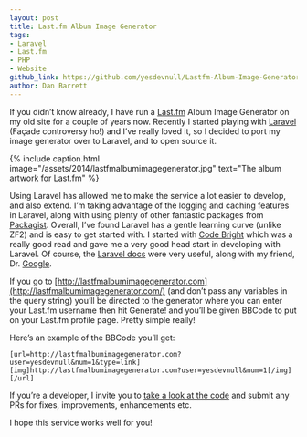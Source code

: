 ```yaml
---
layout: post
title: Last.fm Album Image Generator
tags:
- Laravel
- Last.fm
- PHP
- Website
github_link: https://github.com/yesdevnull/Lastfm-Album-Image-Generator
author: Dan Barrett
---
```

If you didn’t know already, I have run a [Last.fm](http://www.last.fm/) Album Image Generator on my old site for a couple of years now. Recently I started playing with [Laravel](http://laravel.com/) (Façade controversy ho!) and I’ve really loved it, so I decided to port my image generator over to Laravel, and to open source it.

{% include caption.html image="/assets/2014/lastfmalbumimagegenerator.jpg" text="The album artwork for Last.fm" %}

Using Laravel has allowed me to make the service a lot easier to develop, and also extend. I’m taking advantage of the logging and caching features in Laravel, along with using plenty of other fantastic packages from [Packagist](https://packagist.org/). Overall, I’ve found Laravel has a gentle learning curve (unlike ZF2) and is easy to get started with. I started with [Code Bright](https://leanpub.com/codebright) which was a really good read and gave me a very good head start in developing with Laravel. Of course, the [Laravel docs](http://laravel.com/docs) were very useful, along with my friend, Dr. [Google](http://google.com/).

If you go to [http://lastfmalbumimagegenerator.com](http://lastfmalbumimagegenerator.com/) (and don’t pass any variables in the query string) you’ll be directed to the generator where you can enter your Last.fm username then hit Generate! and you’ll be given BBCode to put on your Last.fm profile page. Pretty simple really!

Here’s an example of the BBCode you’ll get:

```bbcode
[url=http://lastfmalbumimagegenerator.com?user=yesdevnull&num=1&type=link][img]http://lastfmalbumimagegenerator.com?user=yesdevnull&num=1[/img][/url]
```

If you’re a developer, I invite you to [take a look at the code](https://github.com/yesdevnull/Lastfm-Album-Image-Generator) and submit any PRs for fixes, improvements, enhancements etc.

I hope this service works well for you!